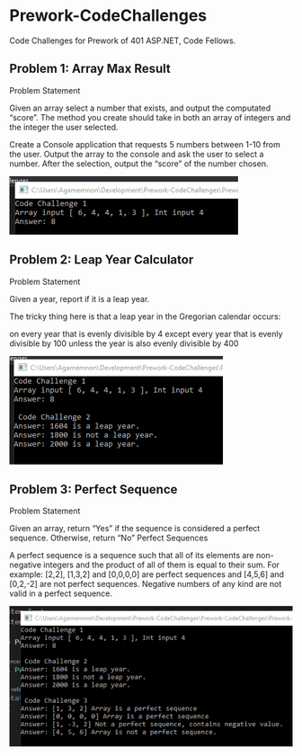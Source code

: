 # Prework-CodeChallenges

Code Challenges for Prework of 401 ASP.NET, Code Fellows.

## Problem 1: Array Max Result
Problem Statement

Given an array select a number that exists, and output the computated “score”. The method you create should take in both an array of integers and the integer the user selected.

Create a Console application that requests 5 numbers between 1-10 from the user. Output the array to the console and ask the user to select a number. After the selection, output the “score” of the number chosen.

![Challenge 1 Screenshot](/Screenshots/codeChallenge1.png)

## Problem 2: Leap Year Calculator
Problem Statement

Given a year, report if it is a leap year.

The tricky thing here is that a leap year in the Gregorian calendar occurs:

on every year that is evenly divisible by 4
  except every year that is evenly divisible by 100
    unless the year is also evenly divisible by 400

![Challenge 2 Screenshot](/Screenshots/codeChallenge2.png)

## Problem 3: Perfect Sequence
Problem Statement

Given an array, return “Yes” if the sequence is considered a perfect sequence. Otherwise, return “No”
Perfect Sequences

A perfect sequence is a sequence such that all of its elements are non-negative integers and the product of all of them is equal to their sum. For example: [2,2], [1,3,2] and [0,0,0,0] are perfect sequences and [4,5,6] and [0,2,-2] are not perfect sequences. Negative numbers of any kind are not valid in a perfect sequence.

![Challenge 3 Screenshot](/Screenshots/codeChallenge3.png)